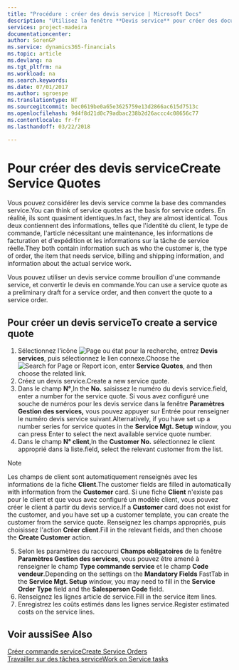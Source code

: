 ```yaml
---
title: "Procédure : créer des devis service | Microsoft Docs"
description: "Utilisez la fenêtre **Devis service** pour créer des documents dans lesquels vous saisissez des informations sur un service, tel que réparation et maintenance, pour des articles de service à la demande du client. Vous pouvez utiliser un devis service comme brouillon d'une commande service, et convertir le devis en commande."
services: project-madeira
documentationcenter: 
author: SorenGP
ms.service: dynamics365-financials
ms.topic: article
ms.devlang: na
ms.tgt_pltfrm: na
ms.workload: na
ms.search.keywords: 
ms.date: 07/01/2017
ms.author: sgroespe
ms.translationtype: HT
ms.sourcegitcommit: bec0619be0a65e3625759e13d2866ac615d7513c
ms.openlocfilehash: 9d4f8d21d0c79adbac238b2d26accc4c08656c77
ms.contentlocale: fr-fr
ms.lasthandoff: 03/22/2018

---
```

# <a name="create-service-quotes"></a><span data-ttu-id="61e26-104">Pour créer des devis service</span><span class="sxs-lookup"><span data-stu-id="61e26-104">Create Service Quotes</span></span>
<span data-ttu-id="61e26-105">Vous pouvez considérer les devis service comme la base des commandes service.</span><span class="sxs-lookup"><span data-stu-id="61e26-105">You can think of service quotes as the basis for service orders.</span></span> <span data-ttu-id="61e26-106">En réalité, ils sont quasiment identiques.</span><span class="sxs-lookup"><span data-stu-id="61e26-106">In fact, they are almost identical.</span></span> <span data-ttu-id="61e26-107">Tous deux contiennent des informations, telles que l'identité du client, le type de commande, l'article nécessitant une maintenance, les informations de facturation et d'expédition et les informations sur la tâche de service réelle.</span><span class="sxs-lookup"><span data-stu-id="61e26-107">They both contain information such as who the customer is, the type of order, the item that needs service, billing and shipping information, and information about the actual service work.</span></span>
 
<span data-ttu-id="61e26-108">Vous pouvez utiliser un devis service comme brouillon d'une commande service, et convertir le devis en commande.</span><span class="sxs-lookup"><span data-stu-id="61e26-108">You can use a service quote as a preliminary draft for a service order, and then convert the quote to a service order.</span></span>  
  
## <a name="to-create-a-service-quote"></a><span data-ttu-id="61e26-109">Pour créer un devis service</span><span class="sxs-lookup"><span data-stu-id="61e26-109">To create a service quote</span></span>  
1. <span data-ttu-id="61e26-110">Sélectionnez l'icône ![Page ou état pour la recherche](media/ui-search/search_small.png "Page ou état pour la recherche"), entrez **Devis services**, puis sélectionnez le lien connexe.</span><span class="sxs-lookup"><span data-stu-id="61e26-110">Choose the ![Search for Page or Report](media/ui-search/search_small.png "Search for Page or Report icon") icon, enter **Service Quotes**, and then choose the related link.</span></span>  
2. <span data-ttu-id="61e26-111">Créez un devis service.</span><span class="sxs-lookup"><span data-stu-id="61e26-111">Create a new service quote.</span></span>  
3. <span data-ttu-id="61e26-112">Dans le champ **N°**,</span><span class="sxs-lookup"><span data-stu-id="61e26-112">In the **No.**</span></span> <span data-ttu-id="61e26-113">saisissez le numéro du devis service.</span><span class="sxs-lookup"><span data-stu-id="61e26-113">field, enter a number for the service quote.</span></span> <span data-ttu-id="61e26-114">Si vous avez configuré une souche de numéros pour les devis service dans la fenêtre **Paramètres Gestion des services,** vous pouvez appuyer sur Entrée pour renseigner le numéro devis service suivant.</span><span class="sxs-lookup"><span data-stu-id="61e26-114">Alternatively, if you have set up a number series for service quotes in the **Service Mgt. Setup** window, you can press Enter to select the next available service quote number.</span></span>  
4. <span data-ttu-id="61e26-115">Dans le champ **N° client**,</span><span class="sxs-lookup"><span data-stu-id="61e26-115">In the **Customer No.**</span></span>  <span data-ttu-id="61e26-116">sélectionnez le client approprié dans la liste.</span><span class="sxs-lookup"><span data-stu-id="61e26-116">field, select the relevant customer from the list.</span></span>  

  > [!Note]  
  >  <span data-ttu-id="61e26-117">Les champs de client sont automatiquement renseignés avec les informations de la fiche **Client**.</span><span class="sxs-lookup"><span data-stu-id="61e26-117">The customer fields are filled in automatically with information from the **Customer** card.</span></span> <span data-ttu-id="61e26-118">Si une fiche **Client** n'existe pas pour le client et que vous avez configuré un modèle client, vous pouvez créer le client à partir du devis service.</span><span class="sxs-lookup"><span data-stu-id="61e26-118">If a **Customer** card does not exist for the customer, and you have set up a customer template, you can create the customer from the service quote.</span></span> <span data-ttu-id="61e26-119">Renseignez les champs appropriés, puis choisissez l'action **Créer client**.</span><span class="sxs-lookup"><span data-stu-id="61e26-119">Fill in the relevant fields, and then choose the **Create Customer** action.</span></span>  
  
5. <span data-ttu-id="61e26-120">Selon les paramètres du raccourci **Champs obligatoires** de la fenêtre **Paramètres Gestion des services**, vous pouvez être amené à renseigner le champ **Type commande service** et le champ **Code vendeur**.</span><span class="sxs-lookup"><span data-stu-id="61e26-120">Depending on the settings on the **Mandatory Fields** FastTab in the **Service Mgt. Setup** window, you may need to fill in the **Service Order Type** field and the **Salesperson Code** field.</span></span>  
6. <span data-ttu-id="61e26-121">Renseignez les lignes article de service.</span><span class="sxs-lookup"><span data-stu-id="61e26-121">Fill in the service item lines.</span></span>  
7. <span data-ttu-id="61e26-122">Enregistrez les coûts estimés dans les lignes service.</span><span class="sxs-lookup"><span data-stu-id="61e26-122">Register estimated costs on the service lines.</span></span>  
  
## <a name="see-also"></a><span data-ttu-id="61e26-123">Voir aussi</span><span class="sxs-lookup"><span data-stu-id="61e26-123">See Also</span></span>  
[<span data-ttu-id="61e26-124">Créer commande service</span><span class="sxs-lookup"><span data-stu-id="61e26-124">Create Service Orders</span></span>](service-how-to-create-service-orders.md)  
[<span data-ttu-id="61e26-125">Travailler sur des tâches service</span><span class="sxs-lookup"><span data-stu-id="61e26-125">Work on Service tasks</span></span>](service-how-to-work-on-service-tasks.md)  

 
